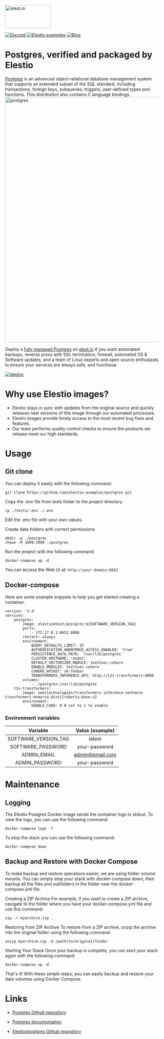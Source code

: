 <a href="https://elest.io">
  <img src="https://elest.io/images/elestio.svg" alt="elest.io" width="150" height="75">
</a>

[![Discord](https://img.shields.io/static/v1.svg?logo=discord&color=f78A38&labelColor=083468&logoColor=ffffff&style=for-the-badge&label=Discord&message=community)](https://discord.gg/4T4JGaMYrD "Get instant assistance and engage in live discussions with both the community and team through our chat feature.")
[![Elestio examples](https://img.shields.io/static/v1.svg?logo=github&color=f78A38&labelColor=083468&logoColor=ffffff&style=for-the-badge&label=github&message=open%20source)](https://github.com/elestio-examples "Access the source code for all our repositories by viewing them.")
[![Blog](https://img.shields.io/static/v1.svg?color=f78A38&labelColor=083468&logoColor=ffffff&style=for-the-badge&label=elest.io&message=Blog)](https://blog.elest.io "Latest news about elestio, open source software, and DevOps techniques.")

# Postgres, verified and packaged by Elestio

[Postgres](https://github.com/postgres/postgres) is an advanced object-relational database management system
that supports an extended subset of the SQL standard, including transactions, foreign keys, subqueries, triggers, user-defined types and functions. This distribution also contains C language bindings.
<img src="https://github.com/elestio-examples/postgres/blob/master/screenshot.png?raw=true" alt="postgres" width="800">

Deploy a <a target="_blank" href="https://elest.io/open-source/postgres">fully managed Postgres</a> on <a target="_blank" href="https://elest.io/">elest.io</a> if you want automated backups, reverse proxy with SSL termination, firewall, automated OS & Software updates, and a team of Linux experts and open source enthusiasts to ensure your services are always safe, and functional.

[![deploy](https://github.com/elestio-examples/postgres/blob/master/deploy-on-elestio.png?raw=true)](https://dash.elest.io/deploy?source=cicd&social=dockerCompose&url=https://github.com/elestio-examples/postgres)

# Why use Elestio images?

- Elestio stays in sync with updates from the original source and quickly releases new versions of this image through our automated processes.
- Elestio images provide timely access to the most recent bug fixes and features.
- Our team performs quality control checks to ensure the products we release meet our high standards.

# Usage

## Git clone

You can deploy it easily with the following command:

    git clone https://github.com/elestio-examples/postgres.git

Copy the .env file from tests folder to the project directory

    cp ./tests/.env ./.env

Edit the .env file with your own values.

Create data folders with correct permissions

    mkdir -p ./postgres
    chown -R 1000:1000 ./postgres

Run the project with the following command

    docker-compose up -d

You can access the Web UI at: `http://your-domain:8652`

## Docker-compose

Here are some example snippets to help you get started creating a container.

    version: '3.4'
    services:
        postgres:
            image: elestio4test/postgres:${SOFTWARE_VERSION_TAG}
            ports:
                - 172.17.0.1:8652:8080
            restart: always
            environment:
                QUERY_DEFAULTS_LIMIT: 25
                AUTHENTICATION_ANONYMOUS_ACCESS_ENABLED: 'true'
                PERSISTENCE_DATA_PATH: '/var/lib/postgres'
                CLUSTER_HOSTNAME: 'node1'
                DEFAULT_VECTORIZER_MODULE: text2vec-cohere
                ENABLE_MODULES: text2vec-cohere
                COHERE_APIKEY: sk-foobar
                TRANSFORMERS_INFERENCE_API: http://t2v-transformers:8080
            volumes:
                - ./postgres:/var/lib/postgres
        t2v-transformers:
            image: semitechnologies/transformers-inference:sentence-transformers-msmarco-distilroberta-base-v2
            environment:
                ENABLE_CUDA: 0 # set to 1 to enable

### Environment variables

|       Variable       | Value (example) |
| :------------------: | :-------------: |
| SOFTWARE_VERSION_TAG |     latest      |
|  SOFTWARE_PASSWORD   |  your-password  |
|     ADMIN_EMAIL      | admin@email.com |
|    ADMIN_PASSWORD    |  your-password  |

# Maintenance

## Logging

The Elestio Postgres Docker image sends the container logs to stdout. To view the logs, you can use the following command:

    docker-compose logs -f

To stop the stack you can use the following command:

    docker-compose down

## Backup and Restore with Docker Compose

To make backup and restore operations easier, we are using folder volume mounts. You can simply stop your stack with docker-compose down, then backup all the files and subfolders in the folder near the docker-compose.yml file.

Creating a ZIP Archive
For example, if you want to create a ZIP archive, navigate to the folder where you have your docker-compose.yml file and use this command:

    zip -r myarchive.zip .

Restoring from ZIP Archive
To restore from a ZIP archive, unzip the archive into the original folder using the following command:

    unzip myarchive.zip -d /path/to/original/folder

Starting Your Stack
Once your backup is complete, you can start your stack again with the following command:

    docker-compose up -d

That's it! With these simple steps, you can easily backup and restore your data volumes using Docker Compose.

# Links

- <a target="_blank" href="https://github.com/postgres/postgres">Postgres Github repository</a>

- <a target="_blank" href="https://www.postgresql.org/docs/">Postgres documentation</a>

- <a target="_blank" href="https://github.com/elestio-examples/postgres">Elestio/postgres Github repository</a>
